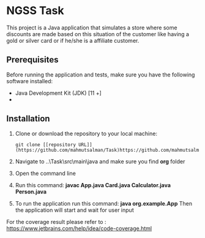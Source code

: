 # NGSS Task

This project is a Java application that simulates a store where some discounts are made based on this situation
of the customer like having a gold or silver card or if he/she is a affiliate customer.

## Prerequisites

Before running the application and tests, make sure you have the following software installed:

- Java Development Kit (JDK) [11 +]
-

## Installation

1. Clone or download the repository to your local machine:

   ```shell
   git clone [[repository URL]](https://github.com/mahmutsalman/Task)https://github.com/mahmutsalman/Task
2. Navigate to ..\Task\src\main\java and make sure you find **org** folder
3. Open the command line
4. Run this command: **javac App.java Card.java Calculator.java Person.java**
5. To run the application run this command:  **java org.example.App**
Then the application will start and wait for user input


For the coverage result please refer to : https://www.jetbrains.com/help/idea/code-coverage.html
